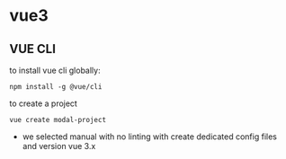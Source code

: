 # vue3

## VUE CLI

to install vue cli globally:

```
npm install -g @vue/cli
```

to create a project

```
vue create modal-project
```

- we selected manual with no linting with create dedicated config files and version vue 3.x
